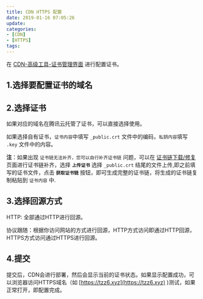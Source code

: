 ```yaml
---
title: CDN HTTPS 配置
date: 2019-01-16 07:05:26
update:
categories:
- [CDN]
- [HTTPS]
tags:
---
```


在 [CDN-高级工具-证书管理界面](https://console.cloud.tencent.com/cdn/tools/certificate/deploy) 进行配置证书。

## 1.选择要配置证书的域名

## 2.选择证书

如果对应的域名在腾讯云托管了证书，可以直接选择使用。

如果选择自有证书，`证书内容`中填写 `_public.crt` 文件中的编码，`私钥内容`填写 `.key` 文件中的内容。

**注**：如果出现 `证书链无法补齐，您可以自行补齐证书链` 问题，可以在 [证书链下载/修复](https://myssl.com/chain_download.html) 页面进行证书链补齐，选择 **`上传证书`** 选择 `_public.crt` 结尾的文件上传,即之前填写的证书文件，点击 **`获取证书链`** 按钮，即可生成完整的证书链，将生成的证书链复制粘贴到 `证书内容` 中.
<!-- more -->
## 3.选择回源方式

HTTP: 全部通过HTTP进行回源。

协议跟随：根据你访问网站的方式进行回源，HTTP方式访问即通过HTTP回源，HTTPS方式访问通过HTTPS进行回源。

## 4.提交
提交后，CDN会进行部署，然后会显示当前的证书状态。如果显示配置成功，可以浏览器访问HTTPS域名（如 [https://tzz6.xyz](https://tzz6.xyz) )测试，如果正常打开，即配置完成。